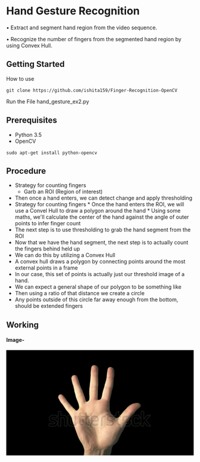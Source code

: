 # Hand Gesture Recognition
• Extract and segment hand region from the video sequence.

• Recognize the number of fingers from the segmented hand region by using Convex Hull.

## Getting Started

How to use
```    
git clone https://github.com/ishita159/Finger-Recognition-OpenCV
```
Run the File hand_gesture_ex2.py
 
## Prerequisites

- Python 3.5
- OpenCV
```
sudo apt-get install python-opencv
```
## Procedure

* Strategy for counting fingers
    * Garb an ROI (Region of interest)
* Then once a hand enters, we can detect change and apply thresholding
* Strategy for counting fingers
		* Once the hand enters the ROI, we will use a Convel Hull to draw a polygon around the hand
		* Using some maths, we'll calculate the center of the hand against the angle of outer points to infer finger count
* The next step is to use thresholding to grab the hand segment from the ROI
* Now that we have the hand segment, the next step is to actually count the fingers behind held up
* We can do this by utilizing a Convex Hull
* A convex hull draws a polygon by connecting points around the most external points in a frame
* In our case, this set of points is actually just our threshold image of a hand. 
* We can expect a general shape of our polygon to be something like 
* Then using a ratio of that distance we create a circle
* Any points outside of this circle far away enough from the bottom, should be extended fingers

## Working 

#### Image-
![Image of segmented hand region](https://github.com/ishita159/Finger-Recognition-OpenCV/blob/master/Capture.png)



